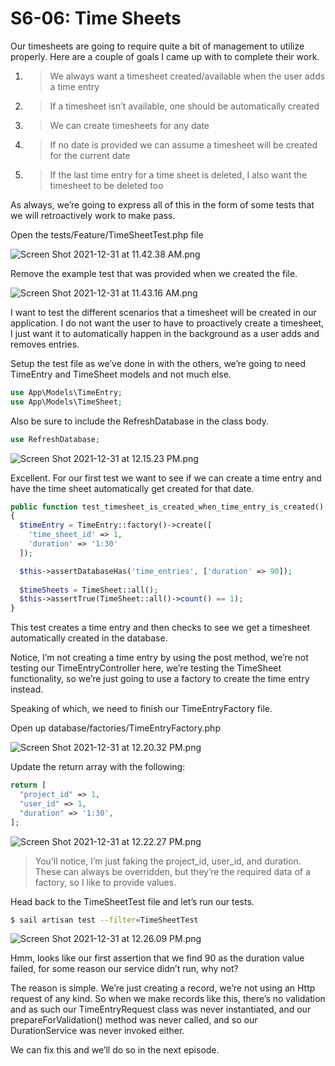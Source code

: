# S6-06: Time Sheets

Our timesheets are going to require quite a bit of management to utilize properly. Here are a couple of goals I came up with to complete their work.

1. > We always want a timesheet created/available when the user adds a time entry
2. > If a timesheet isn’t available, one should be automatically created
3. > We can create timesheets for any date
4. > If no date is provided we can assume a timesheet will be created for the current date
5. > If the last time entry for a time sheet is deleted, I also want the timesheet to be deleted too

As always, we’re going to express all of this in the form of some tests that we will retroactively work to make pass.

Open the tests/Feature/TimeSheetTest.php file

![Screen Shot 2021-12-31 at 11.42.38 AM.png](S6-06:%20Time%20Sheets.assets/Screen%20Shot%202021-12-31%20at%2011.42.38%20AM.png)

Remove the example test that was provided when we created the file.

![Screen Shot 2021-12-31 at 11.43.16 AM.png](S6-06:%20Time%20Sheets.assets/Screen%20Shot%202021-12-31%20at%2011.43.16%20AM.png)

I want to test the different scenarios that a timesheet will be created in our application. I do not want the user to have to proactively create a timesheet, I just want it to automatically happen in the background as a user adds and removes entries.

Setup the test file as we’ve done in with the others, we’re going to need  TimeEntry and TimeSheet models and not much else.

```php
use App\Models\TimeEntry;
use App\Models\TimeSheet;
```

Also be sure to include the RefreshDatabase in the class body.

```php
use RefreshDatabase;
```

![Screen Shot 2021-12-31 at 12.15.23 PM.png](S6-06:%20Time%20Sheets.assets/Screen%20Shot%202021-12-31%20at%2012.15.23%20PM.png)

Excellent. For our first test we want to see if we can create a time entry and have the time sheet automatically get created for that date.

```php
public function test_timesheet_is_created_when_time_entry_is_created()
{
  $timeEntry = TimeEntry::factory()->create([
    'time_sheet_id' => 1,
    'duration' => '1:30'
  ]);

  $this->assertDatabaseHas('time_entries', ['duration' => 90]);
  
  $timeSheets = TimeSheet::all();
  $this->assertTrue(TimeSheet::all()->count() == 1);
}
```

This test creates a time entry and then checks to see we get a timesheet automatically created in the database.

Notice, I’m not creating a time entry by using the post method, we’re not testing our TimeEntryController here, we’re testing the TimeSheet functionality, so we’re just going to use a factory to create the time entry instead.

Speaking of which, we need to finish our TimeEntryFactory file.

Open up database/factories/TimeEntryFactory.php

![Screen Shot 2021-12-31 at 12.20.32 PM.png](S6-06:%20Time%20Sheets.assets/Screen%20Shot%202021-12-31%20at%2012.20.32%20PM.png)

Update the return array with the following:

```php
return [
  "project_id" => 1,
  "user_id" => 1,
  "duration" => '1:30',
];
```

![Screen Shot 2021-12-31 at 12.22.27 PM.png](S6-06:%20Time%20Sheets.assets/Screen%20Shot%202021-12-31%20at%2012.22.27%20PM.png)

> You’ll notice, I’m just faking the project_id, user_id, and duration. These can always be overridden, but they’re the required data of a factory, so I like to provide values.

Head back to the TimeSheetTest file and let’s run our tests.

```Bash
$ sail artisan test --filter=TimeSheetTest
```

![Screen Shot 2021-12-31 at 12.26.09 PM.png](S6-06:%20Time%20Sheets.assets/Screen%20Shot%202021-12-31%20at%2012.26.09%20PM.png)

Hmm, looks like our first assertion that we find 90 as the duration value failed, for some reason our service didn’t run, why not?

The reason is simple. We’re just creating a record, we’re not using an Http request of any kind. So when we make records like this, there’s no validation and as such our TimeEntryRequest class was never instantiated, and our prepareForValidation() method was never called, and so our DurationService was never invoked either.

We can fix this and we’ll do so in the next episode.

